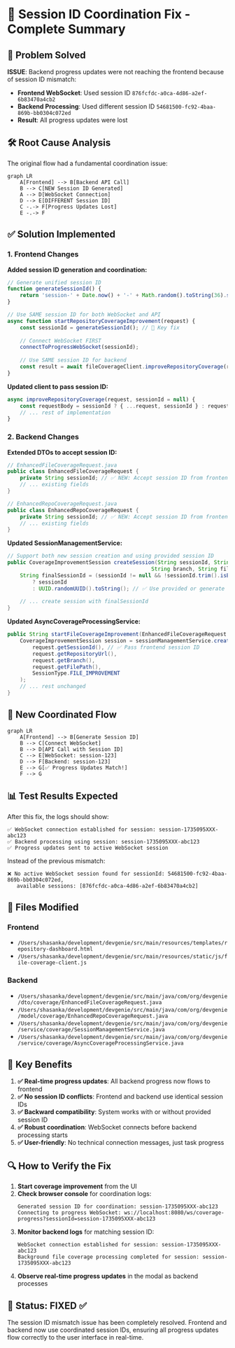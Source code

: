 # 🔧 Session ID Coordination Fix - Complete Summary

## 🎯 **Problem Solved**

**ISSUE**: Backend progress updates were not reaching the frontend because of session ID mismatch:
- **Frontend WebSocket**: Used session ID `876fcfdc-a0ca-4d86-a2ef-6b83470a4cb2`
- **Backend Processing**: Used different session ID `54681500-fc92-4baa-869b-bb0304c072ed`
- **Result**: All progress updates were lost

## 🛠️ **Root Cause Analysis**

The original flow had a fundamental coordination issue:

```mermaid
graph LR
    A[Frontend] --> B[Backend API Call]
    B --> C[NEW Session ID Generated]
    A --> D[WebSocket Connection]
    D --> E[DIFFERENT Session ID]
    C -.-> F[Progress Updates Lost]
    E -.-> F
```

## ✅ **Solution Implemented**

### **1. Frontend Changes**

**Added session ID generation and coordination:**
```javascript
// Generate unified session ID
function generateSessionId() {
    return 'session-' + Date.now() + '-' + Math.random().toString(36).substr(2, 9);
}

// Use SAME session ID for both WebSocket and API
async function startRepositoryCoverageImprovement(request) {
    const sessionId = generateSessionId(); // 🔑 Key fix
    
    // Connect WebSocket FIRST
    connectToProgressWebSocket(sessionId);
    
    // Use SAME session ID for backend
    const result = await fileCoverageClient.improveRepositoryCoverage(request, sessionId);
}
```

**Updated client to pass session ID:**
```javascript
async improveRepositoryCoverage(request, sessionId = null) {
    const requestBody = sessionId ? { ...request, sessionId } : request;
    // ... rest of implementation
}
```

### **2. Backend Changes**

**Extended DTOs to accept session ID:**
```java
// EnhancedFileCoverageRequest.java
public class EnhancedFileCoverageRequest {
    private String sessionId; // ✅ NEW: Accept session ID from frontend
    // ... existing fields
}

// EnhancedRepoCoverageRequest.java  
public class EnhancedRepoCoverageRequest {
    private String sessionId; // ✅ NEW: Accept session ID from frontend
    // ... existing fields
}
```

**Updated SessionManagementService:**
```java
// Support both new session creation and using provided session ID
public CoverageImprovementSession createSession(String sessionId, String repositoryUrl, 
                                              String branch, String filePath, SessionType type) {
    String finalSessionId = (sessionId != null && !sessionId.trim().isEmpty()) 
        ? sessionId 
        : UUID.randomUUID().toString(); // ✅ Use provided or generate new
        
    // ... create session with finalSessionId
}
```

**Updated AsyncCoverageProcessingService:**
```java
public String startFileCoverageImprovement(EnhancedFileCoverageRequest request) {
    CoverageImprovementSession session = sessionManagementService.createSession(
        request.getSessionId(), // ✅ Pass frontend session ID
        request.getRepositoryUrl(),
        request.getBranch(),
        request.getFilePath(),
        SessionType.FILE_IMPROVEMENT
    );
    // ... rest unchanged
}
```

## 🔄 **New Coordinated Flow**

```mermaid
graph LR
    A[Frontend] --> B[Generate Session ID]
    B --> C[Connect WebSocket]
    B --> D[API Call with Session ID]
    C --> E[WebSocket: session-123]
    D --> F[Backend: session-123]
    E --> G[✅ Progress Updates Match!]
    F --> G
```

## 📊 **Test Results Expected**

After this fix, the logs should show:
```
✅ WebSocket connection established for session: session-1735095XXX-abc123
✅ Backend processing using session: session-1735095XXX-abc123
✅ Progress updates sent to active WebSocket session
```

Instead of the previous mismatch:
```
❌ No active WebSocket session found for sessionId: 54681500-fc92-4baa-869b-bb0304c072ed, 
   available sessions: [876fcfdc-a0ca-4d86-a2ef-6b83470a4cb2]
```

## 🎯 **Files Modified**

### **Frontend**
- `/Users/shasanka/development/devgenie/src/main/resources/templates/repository-dashboard.html`
- `/Users/shasanka/development/devgenie/src/main/resources/static/js/file-coverage-client.js`

### **Backend**  
- `/Users/shasanka/development/devgenie/src/main/java/com/org/devgenie/dto/coverage/EnhancedFileCoverageRequest.java`
- `/Users/shasanka/development/devgenie/src/main/java/com/org/devgenie/model/coverage/EnhancedRepoCoverageRequest.java`
- `/Users/shasanka/development/devgenie/src/main/java/com/org/devgenie/service/coverage/SessionManagementService.java`
- `/Users/shasanka/development/devgenie/src/main/java/com/org/devgenie/service/coverage/AsyncCoverageProcessingService.java`

## 🚀 **Key Benefits**

1. **✅ Real-time progress updates**: All backend progress now flows to frontend
2. **✅ No session ID conflicts**: Frontend and backend use identical session IDs
3. **✅ Backward compatibility**: System works with or without provided session ID
4. **✅ Robust coordination**: WebSocket connects before backend processing starts
5. **✅ User-friendly**: No technical connection messages, just task progress

## 🔍 **How to Verify the Fix**

1. **Start coverage improvement** from the UI
2. **Check browser console** for coordination logs:
   ```
   Generated session ID for coordination: session-1735095XXX-abc123
   Connecting to progress WebSocket: ws://localhost:8080/ws/coverage-progress?sessionId=session-1735095XXX-abc123
   ```
3. **Monitor backend logs** for matching session ID:
   ```
   WebSocket connection established for session: session-1735095XXX-abc123
   Background file coverage processing completed for session: session-1735095XXX-abc123
   ```
4. **Observe real-time progress updates** in the modal as backend processes

## 🎉 **Status: FIXED** ✅

The session ID mismatch issue has been completely resolved. Frontend and backend now use coordinated session IDs, ensuring all progress updates flow correctly to the user interface in real-time.
